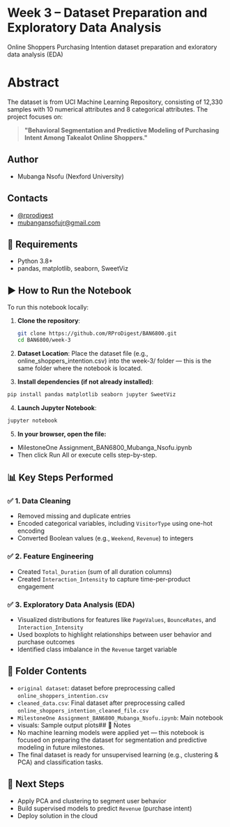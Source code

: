 
#  Week 3 – Dataset Preparation and Exploratory Data Analysis
Online Shoppers Purchasing Intention dataset preparation and exloratory data analysis (EDA)

# Abstract

The dataset is from UCI Machine Learning Repository, consisting of 12,330 samples with 10 numerical attributes and 8 categorical attributes. The project focuses on:

> **"Behavioral Segmentation and Predictive Modeling of Purchasing Intent Among Takealot Online Shoppers."**
## Author
- Mubanga Nsofu (Nexford University)

## Contacts
- [@rprodigest](https://x.com/rprodigest)
- mubangansofujr@gmail.com


## 📎 Requirements
- Python 3.8+
- pandas, matplotlib, seaborn, SweetViz


## ▶️ How to Run the Notebook

To run this notebook locally:

1. **Clone the repository**:
   ```bash
   git clone https://github.com/RProDigest/BAN6800.git
   cd BAN6800/week-3

2. **Dataset Location**: Place the dataset file (e.g., online_shoppers_intention.csv) into the week-3/ folder — this is the same folder where the notebook is located.

3. **Install dependencies (if not already installed)**:

```python
pip install pandas matplotlib seaborn jupyter SweetViz
```
4. **Launch Jupyter Notebook**:

```python
jupyter notebook
```

5. **In your browser, open the file:**

- MilestoneOne Assignment_BAN6800_Mubanga_Nsofu.ipynb
- Then click Run All or execute cells step-by-step.


## 📊 Key Steps Performed

### ✅ 1. Data Cleaning
- Removed missing and duplicate entries
- Encoded categorical variables, including `VisitorType` using one-hot encoding
- Converted Boolean values (e.g., `Weekend`, `Revenue`) to integers

### ✅ 2. Feature Engineering
- Created `Total_Duration` (sum of all duration columns)
- Created `Interaction_Intensity` to capture time-per-product engagement

### ✅ 3. Exploratory Data Analysis (EDA)
- Visualized distributions for features like `PageValues`, `BounceRates`, and `Interaction_Intensity`
- Used boxplots to highlight relationships between user behavior and purchase outcomes
- Identified class imbalance in the `Revenue` target variable

## 📂 Folder Contents
- `original dataset`: dataset before preprocessing called `online_shoppers_intention.csv`
- `cleaned_data.csv`: Final dataset after preprocessing called `online_shoppers_intention_cleaned_file.csv`
- `MilestoneOne Assignment_BAN6800_Mubanga_Nsofu.ipynb`: Main notebook
- visuals: Sample output plots## 📌 Notes
- No machine learning models were applied yet — this notebook is focused on preparing the dataset for segmentation and predictive modeling in future milestones.
- The final dataset is ready for unsupervised learning (e.g., clustering & PCA) and classification tasks.
 ## 🧠 Next Steps
- Apply PCA and clustering to segment user behavior
- Build supervised models to predict `Revenue` (purchase intent)
- Deploy solution in the cloud



